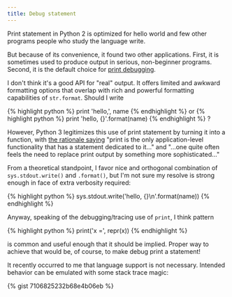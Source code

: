 ```yaml
---
title: Debug statement
---
```


Print statement in Python 2 is optimized for hello world and few other
programs people who study the language write.

But because of its convenience, it found two other applications.
First, it is sometimes used to produce output in serious, non-beginner programs.
Second, it is the default choice for
[print debugging](http://stackoverflow.com/questions/189562/what-is-the-proper-name-for-doing-debugging-by-adding-print-statements).

I don't think it's a good API for "real" output. It offers limited and awkward
formatting options that overlap with rich and powerful formatting capabilities
of `str.format`. Should I write

{% highlight python %}
print 'hello,', name
{% endhighlight %}
or
{% highlight python %}
print 'hello, {}'.format(name)
{% endhighlight %}
?

However, Python 3 legitimizes this use of print statement by turning it into
a function, with [the rationale saying](https://www.python.org/dev/peps/pep-3105/#rationale)
"print is the only application-level functionality that has a statement dedicated to it..."
and "...one quite often feels the need to replace print output by something more sophisticated..."

From a theoretical standpoint, I favor nice and orthogonal combination of
`sys.stdout.write()` and `.format()`, but I'm not sure my resolve is strong
enough in face of extra verbosity required:

{% highlight python %}
sys.stdout.write('hello, {}\n'.format(name))
{% endhighlight %}

Anyway, speaking of the debugging/tracing use of `print`, I think pattern

{% highlight python %}
print('x =', repr(x))
{% endhighlight %}

is common and useful enough that it should be implied.
Proper way to achieve that would be, of course, to make debug print a statement!

It recently occurred to me that language support is not necessary.
Intended behavior can be emulated with some stack trace magic:

{% gist 7106825232b68e4b06eb %}
